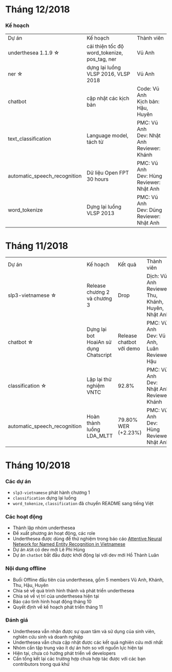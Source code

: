 # Tháng 12/2018

### Kế hoạch

<table>
<tr>
  <td>Dự án</td>
  <td>Kế hoạch</td>
  <td>Thành viên</td>
</tr>
<tr>
  <td>underthesea 1.1.9 ☆</td>
  <td>cải thiện tốc độ word_tokenize, pos_tag, ner</td>
  <td>Vũ Anh</td>
</tr>
<tr>
  <td>ner ☆</td>
  <td>dựng lại luồng VLSP 2016, VLSP 2018</td>
  <td>Vũ Anh</td>
</tr>
<tr>
  <td>chatbot</td>
  <td>cập nhật các kịch bản</td>
  <td>Code: Vũ Anh<br>Kịch bản: Hậu, Huyên</td>
</tr>
<tr>
  <td>text_classification</td>
  <td>Language model, tách từ</td>
  <td>PMC: Vũ Anh<br>Dev: Nhật Anh<br>Reviewer: Khánh</td>
</tr>
<tr>
  <td>automatic_speech_recognition</td>
  <td>Dữ liệu Open FPT 30 hours</td>
  <td>PMC: Vũ Anh<br>Dev: Hùng<br>Reviewer: Nhật Anh</td>
</tr>
<tr>
  <td>word_tokenize</td>
  <td>Dựng lại luồng VLSP 2013</td>
  <td>PMC: Vũ Anh<br>Dev: Dũng<br>Reviewer: Nhật Anh</td>
</tr>
</table>

# Tháng 11/2018

<table>
<tr>
  <td>Dự án</td>
  <td>Kế hoạch</td>
  <td>Kết quả</td>
  <td>Thành viên</td>
</tr>
<tr>
  <td>slp3-vietnamese ☆</td>
  <td>Release chương 2 và chương 3</td>
  <td>Drop</td>
  <td>Dịch: Vũ Anh<br>Reviewer: Thu, Khánh, Huyên, Nhật Anh</td>
</tr>
<tr>
  <td>chatbot ☆</td>
  <td>Dựng lại bot HoaiAn sử dụng Chatscript</td>
  <td>Release chatbot với demo</td>
  <td>PMC: Vũ Anh<br>Dev: Vũ Anh, Luân<br>Reviewer: Hậu</td>
</tr>
<tr>
  <td>classification ☆</td>
  <td>Lặp lại thử nghiệm VNTC</td>
  <td>92.8%</td>
  <td>PMC: Vũ Anh<br>Dev: Nhật Anh<br>Reviewer: Khánh</td>
</tr>
<tr>
  <td>automatic_speech_recognition</td>
  <td>Hoàn thành luồng LDA_MLTT</td>
  <td>79.80% WER (+2.23%)</td>
  <td>PMC: Vũ Anh<br>Dev: Hùng<br>Reviewer: Nhật Anh</td>
</tr>
</table>

# Tháng 10/2018

### Các dự án 

* `slp3-vietnamese` phát hành chương 1
* `classification` dựng lại luồng
* `word_tokenize`, `classification` đã chuyển README sang tiếng Việt 

### Các hoạt động

* Thành lập nhóm underthesea
* Đề xuất phương án hoạt động, các role
* Underthesea được dùng để thử nghiệm trong báo cáo [
Attentive Neural Network for Named Entity Recognition in Vietnamese](https://arxiv.org/pdf/1810.13097.pdf)
* Dự án `ASR` có dev mới Lê Phi Hùng
* Dự án `chatbot` bắt đầu được khởi động lại với dev mới Hồ Thành Luân

### Nội dung offline

* Buổi Offline đầu tiên của underthesea, gồm 5 members Vũ Anh, Khánh, Thu, Hậu, Huyên
* Chia sẻ về quá trình hình thành và phát triển underthesea
* Chia sẻ về vị trí của underthesea hiện tại
* Báo cáo tình hình hoạt động tháng 10
* Quyết định về kế hoạch phát triển tháng 11

### Đánh giá

* Underthesea vẫn nhận được sự quan tâm và sử dụng của sinh viên, nghiên cứu sinh và doanh nghiệp
* Underthesea vẫn chưa cập nhật được các kết quả nghiên cứu mới nhất
* Nhóm cần tập trung vào ít dự án hơn so với nguồn lực hiện tại
* Hiện tại, chưa có hướng phát triển về developers
* Cần tổng kết lại các trường hợp chưa hợp tác được với các bạn contributors trong quá khứ

